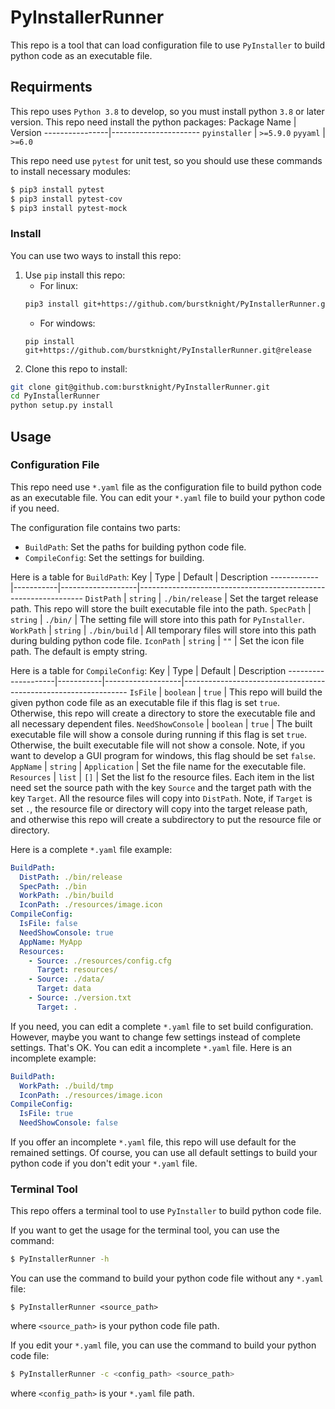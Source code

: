 # PyInstallerRunner
This repo is a tool that can load configuration file to use `PyInstaller` to build python code as an executable file.

## Requirments
This repo uses `Python 3.8` to develop, so you must install python `3.8` or later version. This repo need install the python packages:
Package Name 	| Version
----------------|----------------------
`pyinstaller` 	| `>=5.9.0`
`pyyaml` 		| `>=6.0`

This repo need use `pytest` for unit test, so you should use these commands to install necessary modules:
```sh
$ pip3 install pytest
$ pip3 install pytest-cov
$ pip3 install pytest-mock
```

### Install
You can use two ways to install this repo:
1. Use `pip` install this repo:
	- For linux:
	```sh
	pip3 install git+https://github.com/burstknight/PyInstallerRunner.git@release
	```
	- For windows:
	```batch
	pip install git+https://github.com/burstknight/PyInstallerRunner.git@release
	```
2. Clone this repo to install:
```sh
git clone git@github.com:burstknight/PyInstallerRunner.git
cd PyInstallerRunner
python setup.py install
```

## Usage
### Configuration File
This repo need use `*.yaml` file as the configuration file to build python code as an executable file. You can edit your `*.yaml` file to build your python code if you need.

The configuration file contains two parts:
- `BuildPath`: Set the paths for building python code file.
- `CompileConfig`: Set the settings for building.

Here is a table for `BuildPath`:
Key 		| Type 		| Default 			| Description
------------|-----------|-------------------|----------------------------------------------------------------
`DistPath` 	| `string`	| `./bin/release` 	| Set the target release path. This repo will store the built executable file into the path.
`SpecPath` 	| `string` 	| `./bin/` 			| The setting file will store into this path for `PyInstaller`.
`WorkPath` 	| `string` 	| `./bin/build` 	| All temporary files will store into this path during bulding python code file.
`IconPath` 	| `string` 	| `""` 				| Set the icon file path. The default is empty string.

Here is a table for `CompileConfig`:
Key 				| Type 		| Default 			| Description
--------------------|-----------|-------------------|----------------------------------------------------------------
`IsFile` 			| `boolean` | `true` 			| This repo will build the given python code file as an executable file if this flag is set `true`. Otherwise, this repo will create a directory to store the executable file and all necessary dependent files.
`NeedShowConsole` 	| `boolean` | `true` 			| The built executable file will show a console during running if this flag is set `true`. Otherwise, the built executable file will not show a console. Note, if you want to develop a GUI program for windows, this flag should be set `false`.
`AppName` 			| `string` 	| `Application` 	| Set the file name for the executable file.
`Resources` 		| `list` 	| `[]` 				| Set the list fo the resource files. Each item in the list need set the source path with the key `Source` and the target path with the key `Target`. All the resource files will copy into `DistPath`. Note, if `Target` is set `.`, the resource file or directory will copy into the target release path, and otherwise this repo will create a subdirectory to put the resource file or directory.

Here is a complete `*.yaml` file example:
```yaml
BuildPath:
  DistPath: ./bin/release
  SpecPath: ./bin
  WorkPath: ./bin/build
  IconPath: ./resources/image.icon
CompileConfig:
  IsFile: false
  NeedShowConsole: true
  AppName: MyApp
  Resources:
    - Source: ./resources/config.cfg
      Target: resources/
    - Source: ./data/
      Target: data
    - Source: ./version.txt
      Target: .
```

If you need, you can edit a complete `*.yaml` file to set build configuration. However, maybe you want to change few settings instead of complete settings. That's OK. You can edit a incomplete `*.yaml` file. Here is an incomplete example:
```yaml
BuildPath:
  WorkPath: ./build/tmp
  IconPath: ./resources/image.icon
CompileConfig:
  IsFile: true
  NeedShowConsole: false
```

If you offer an incomplete `*.yaml` file, this repo will use default for the remained settings. Of course, you can use all default settings to build your python code if you don't edit your `*.yaml` file.

### Terminal Tool
This repo offers a terminal tool to use `PyInstaller` to build python code file.

If you want to get the usage for the terminal tool, you can use the command:
```sh
$ PyInstallerRunner -h
```

You can use the command to build your python code file without any `*.yaml` file:
```
$ PyInstallerRunner <source_path>
```
where `<source_path>` is your python code file path.

If you edit your `*.yaml` file, you can use the command to build your python code file:
```sh
$ PyInstallerRunner -c <config_path> <source_path>
```
where `<config_path>` is your `*.yaml` file path.

